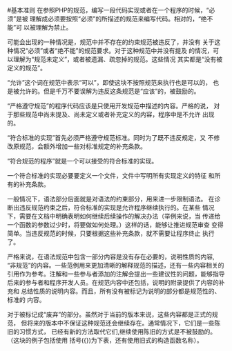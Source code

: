 #基本准则
在参照PHP的规范，编写一段代码实现或者在一个程序的时候，“必须”是被
理解成必须要按照“必须”的所描述的规范来编写代码。相对的，“绝不能”可
以被理解为禁止。

可能会出现的一种情况是，规范中并不存在的约束规范被违反了，并没有
关于这种情况“必须”或者“绝不能”的规范要求。对于这种规范中并没有提及
的情况，可以理解为“规范未定义”，或者被遗漏、疏忽掉的规范。这些情况
其实都是“没有被定义的规范”。

“允许”这个词在规范中表示“可以”，即使这块不按照规范来执行也是可以的，
也是被允许的。但是千万不要误解为违反这条规范是“应该”的，被鼓励的。

“严格遵守规范”的程序代码应该是只使用开发规范中描述的内容。严格的说，
对于那些规范中尚未提及、尚未定义或者补充定义的内容，程序中是不允许
出现的。

“符合标准的实现”首先必须严格遵守规范标准。同时为了既不违反规定，又
不修改原规范，会额外增加一些对标准规定的补充条款。

“符合规范的程序”就是一个可以接受的符合标准的实现。

一个符合标准的实现必要要定义一个文件，文件中写明所有实现定义的特征
和所有的补充条款。

一般情况下，语法部分后面就是对语法的约束部分，用来进一步限制语法。
在诊断出违反规范约束之后，符合标准的实现是允许程序继续执行的。在某些
情况下，需要在文档中明确表明如何继续后续操作的解决办法（举例来说，当
传递给一个函数的参数过少时，将要做如何处理。）这样的话，能够让推进规范审查
变得简单。当违反规范的时候，只要根据这些补充条款，就不需要让程序终止
执行了。

严格来说，在语法规范中包含一部分内容是没有存在必要的，说明性质的内容,
“非规范”的内容。一些范例用来更加清晰的解释规范的描述，还有一些内容相关的
引用作为参考。注解和一些参与者添加的注解会提出一些建议性的问题，能够指导
后来的参与者和程序开发人员。在规范内容中还包括，说明的附录提供了内容的补充和
总结性质的说明内容。而且，所有没有被标记为说明的部分都是规范性的、标准的
内容。

对于被标记成“废弃”的部分。虽然对于当前的版本来说，这些内容都是正式的规范，
但将来的版本中不保证这种规范还会继续存在。通常情况下，它们是一些陈旧的习惯方式，
已经有新的方法取代它们,继续使用陈旧的方式是不被鼓励的。（这块的例子包括使用
括号({})为下表，还有使用旧式的构造函数名称）。


